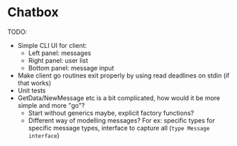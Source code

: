 # Chatbox

TODO:

- Simple CLI UI for client:
  - Left panel: messages
  - Right panel: user list
  - Bottom panel: message input
- Make client go routines exit properly by using read deadlines on stdin (if that works)
- Unit tests
- GetData/NewMessage etc is a bit complicated, how would it be more simple and more "go"?
  - Start without generics maybe, explicit factory functions?
  - Different way of modelling messages? For ex: specific types for specific message types, interface to capture all (`type Message interface`)
